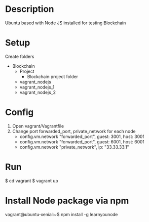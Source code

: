 # Description
Ubuntu based with Node JS installed for testing Blockchain

# Setup
Create folders

- Blockchain
    - Project
        - Blockchain project folder
    - vagrant_nodejs
    - vagrant_nodejs_1
    - vagrant_nodejs_2

# Config
1. Open vagrant/Vagrantfile
2. Change port forwarded_port, private_network for each node
    - config.vm.network "forwarded_port", guest: 3001, host: 3001
    - config.vm.network "forwarded_port", guest: 6001, host: 6001
    - config.vm.network "private_network", ip: "33.33.33.1"

# Run
$ cd vagrant
$ vagrant up

# Install Node package via npm
vagrant@ubuntu-xenial:~$ npm install -g learnyounode
